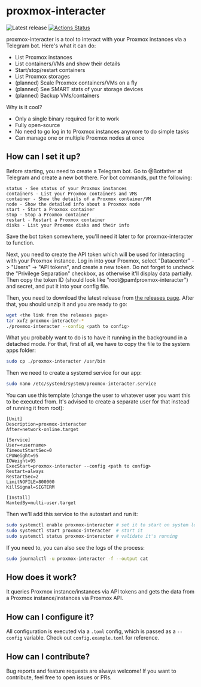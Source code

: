 # proxmox-interacter

![Latest release](https://img.shields.io/github/v/release/QuokkaS/proxmox-interacter)
[![Actions Status](https://github.com/QuokkaS/proxmox-interacter/workflows/test/badge.svg)](https://github.com/QuokkaS/proxmox-interacter/actions)

proxmox-interacter is a tool to interact with your Proxmox instances via a Telegram bot.
Here's what it can do:
- List Proxmox instances
- List containers/VMs and show their details
- Start/stop/restart containers
- List Proxmox storages
- (planned) Scale Proxmox containers/VMs on a fly
- (planned) See SMART stats of your storage devices
- (planned) Backup VMs/containers

Why is it cool?
- Only a single binary required for it to work
- Fully open-source
- No need to go log in to Proxmox instances anymore to do simple tasks
- Can manage one or multiple Proxmox nodes at once


## How can I set it up?

Before starting, you need to create a Telegram bot. Go to @Botfather at Telegram and create a new bot there. For bot commands, put the following:

```
status - See status of your Proxmox instances
containers - List your Proxmox containers and VMs
container - Show the details of a Proxmox container/VM
node - Show the detailed info about a Proxmox node
start - Start a Proxmox container
stop - Stop a Proxmox container
restart - Restart a Proxmox container
disks - List your Proxmox disks and their info
```

Save the bot token somewhere, you'll need it later to for proxmox-interacter to function.

Next, you need to create the API token which will be used for interacting with your Proxmox instance.
Log in into your Proxmox, select "Datacenter" -> "Users" -> "API tokens", and create a new token.
Do not forget to uncheck the "Privilege Separation" checkbox, as otherwise it'll display data partially.
Then copy the token ID (should look like "root@pam!proxmox-interacter") and secret, and put it into your config file.

Then, you need to download the latest release from [the releases page](https://github.com/QuokkaS/proxmox-interacter/releases/). After that, you should unzip it and you are ready to go:

```sh
wget <the link from the releases page>
tar xvfz proxmox-interacter-*
./proxmox-interacter --config <path to config>
```

What you probably want to do is to have it running in the background in a detached mode. For that, first of all, we have to copy the file to the system apps folder:

```sh
sudo cp ./proxmox-interacter /usr/bin
```

Then we need to create a systemd service for our app:

```sh
sudo nano /etc/systemd/system/proxmox-interacter.service
```

You can use this template (change the user to whatever user you want this to be executed from. It's advised to create a separate user for that instead of running it from root):

```
[Unit]
Description=proxmox-interacter
After=network-online.target

[Service]
User=<username>
TimeoutStartSec=0
CPUWeight=95
IOWeight=95
ExecStart=proxmox-interacter --config <path to config>
Restart=always
RestartSec=2
LimitNOFILE=800000
KillSignal=SIGTERM

[Install]
WantedBy=multi-user.target
```

Then we'll add this service to the autostart and run it:

```sh
sudo systemctl enable proxmox-interacter # set it to start on system load
sudo systemctl start proxmox-interacter  # start it
sudo systemctl status proxmox-interacter # validate it's running
```

If you need to, you can also see the logs of the process:

```sh
sudo journalctl -u proxmox-interacter -f --output cat
```

## How does it work?

It queries Proxmox instance/instances via API tokens and gets the data from a Proxmox instance/instances via
Proxmox API.

## How can I configure it?

All configuration is executed via a `.toml` config, which is passed as a `--config` variable. Check out `config.example.toml` for reference.

## How can I contribute?

Bug reports and feature requests are always welcome! If you want to contribute, feel free to open issues or PRs.

